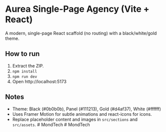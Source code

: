 # Aurea Single-Page Agency (Vite + React)

A modern, single-page React scaffold (no routing) with a black/white/gold theme.

## How to run
1. Extract the ZIP.
2. `npm install`
3. `npm run dev`
4. Open http://localhost:5173

## Notes
- Theme: Black (#0b0b0b), Panel (#111213), Gold (#d4af37), White (#ffffff)
- Uses Framer Motion for subtle animations and react-icons for icons.
- Replace placeholder content and images in `src/sections` and `src/assets`.
#   M o n d T e c h  
 #   M o n d T e c h  
 